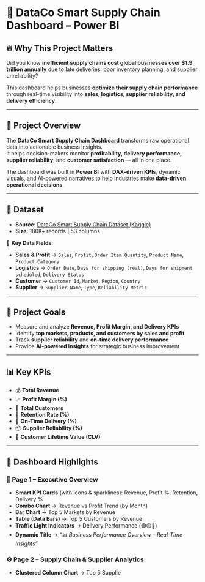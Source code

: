 # 🚚 DataCo Smart Supply Chain Dashboard – Power BI  

## 🔥 Why This Project Matters  
Did you know **inefficient supply chains cost global businesses over $1.9 trillion annually** due to late deliveries, poor inventory planning, and supplier unreliability?  

This dashboard helps businesses **optimize their supply chain performance** through real-time visibility into **sales, logistics, supplier reliability, and delivery efficiency**.  

---

## 📌 Project Overview  
The **DataCo Smart Supply Chain Dashboard** transforms raw operational data into actionable business insights.  
It helps decision-makers monitor **profitability, delivery performance, supplier reliability**, and **customer satisfaction** — all in one place.  

The dashboard was built in **Power BI** with **DAX-driven KPIs**, dynamic visuals, and AI-powered narratives to help industries make **data-driven operational decisions**.  

---

## 📂 Dataset  
- **Source**: [DataCo Smart Supply Chain Dataset (Kaggle)](https://www.kaggle.com/datasets/shashwatwork/dataco-smart-supply-chain-for-big-data-analysis)  
- **Size**: 180K+ records | 53 columns  

🔑 **Key Data Fields**:  
- **Sales & Profit** → `Sales`, `Profit`, `Order Item Quantity`, `Product Name`, `Product Category`  
- **Logistics** → `Order Date`, `Days for shipping (real)`, `Days for shipment scheduled`, `Delivery Status`  
- **Customer** → `Customer Id`, `Market`, `Region`, `Country`  
- **Supplier** → `Supplier Name`, `Type`, `Reliability Metric`  

---

## 🎯 Project Goals  
- Measure and analyze **Revenue, Profit Margin, and Delivery KPIs**  
- Identify **top markets, products, and customers by sales and profit**  
- Track **supplier reliability** and **on-time delivery performance**  
- Provide **AI-powered insights** for strategic business improvement  

---

## 📊 Key KPIs  
- 💰 **Total Revenue**  
- 📈 **Profit Margin (%)**  
- 👥 **Total Customers**  
- 🔁 **Retention Rate (%)**  
- 🚚 **On-Time Delivery (%)**  
- 📦 **Supplier Reliability (%)**  
- 💸 **Customer Lifetime Value (CLV)**  

---

## 🚀 Dashboard Highlights  

### 🧭 **Page 1 – Executive Overview**  
- **Smart KPI Cards** (with icons & sparklines): Revenue, Profit %, Retention, Delivery %  
- **Combo Chart** → Revenue vs Profit Trend (by Month)  
- **Bar Chart** → Top 5 Markets by Revenue  
- **Table (Data Bars)** → Top 5 Customers by Revenue  
- **Traffic Light Indicators** → Delivery Performance (🟢🟡🔴)  
- **Dynamic Title** → _“📊 Business Performance Overview – Real-Time Insights”_

### ⚙️ **Page 2 – Supply Chain & Supplier Analytics**  
- **Clustered Column Chart** → Top 5 Supplie


